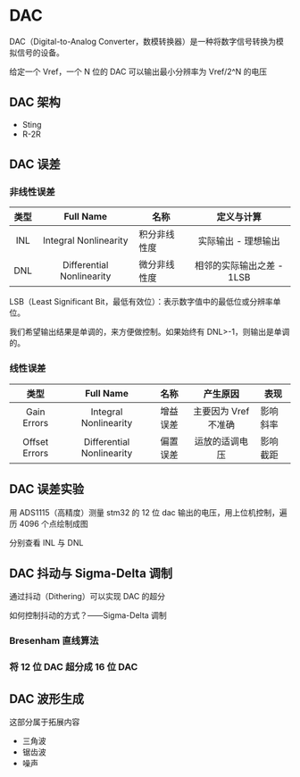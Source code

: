 # DAC

DAC（Digital-to-Analog Converter，数模转换器）是一种将数字信号转换为模拟信号的设备。

给定一个 Vref，一个 N 位的 DAC 可以输出最小分辨率为 Vref/2^N 的电压

## DAC 架构

- Sting
- R-2R

## DAC 误差

### 非线性误差

| 类型 |         Full Name         | 名称         |        定义与计算         |
| :--: | :-----------------------: | ------------ | :-----------------------: |
| INL  |   Integral Nonlinearity   | 积分非线性度 |    实际输出 - 理想输出    |
| DNL  | Differential Nonlinearity | 微分非线性度 | 相邻的实际输出之差 - 1LSB |

LSB（Least Significant Bit，最低有效位）：表示数字值中的最低位或分辨率单位。

我们希望输出结果是单调的，来方便做控制。如果始终有 DNL>-1，则输出是单调的。

### 线性误差

|     类型      |         Full Name         |   名称   |       产生原因       | 表现     |
| :-----------: | :-----------------------: | :------: | :------------------: | -------- |
|  Gain Errors  |   Integral Nonlinearity   | 增益误差 | 主要因为 Vref 不准确 | 影响斜率 |
| Offset Errors | Differential Nonlinearity | 偏置误差 |    运放的适调电压    | 影响截距 |

## DAC 误差实验

用 ADS1115（高精度）测量 stm32 的 12 位 dac 输出的电压，用上位机控制，遍历 4096 个点绘制成图

分别查看 INL 与 DNL

## DAC 抖动与 Sigma-Delta 调制

通过抖动（Dithering）可以实现 DAC 的超分

如何控制抖动的方式？——Sigma-Delta 调制

### Bresenham 直线算法

### 将 12 位 DAC 超分成 16 位 DAC

## DAC 波形生成

这部分属于拓展内容

- 三角波
- 锯齿波
- 噪声
